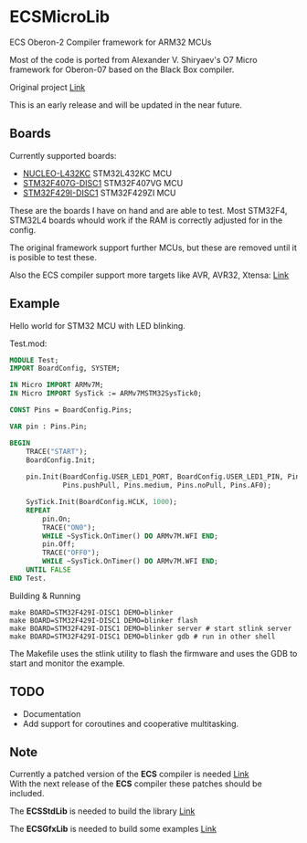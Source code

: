 # ECSMicroLib
ECS Oberon-2 Compiler framework for ARM32 MCUs

Most of the code is ported from Alexander V. Shiryaev's O7 Micro framework for Oberon-07
based on the Black Box compiler.

Original project [Link](https://github.com/aixp/O7)

This is an early release and will be updated in the near future.

## Boards

Currently supported boards:

* [NUCLEO-L432KC](https://www.st.com/en/evaluation-tools/nucleo-l432kc.html) STM32L432KC MCU 
* [STM32F407G-DISC1](https://www.st.com/en/evaluation-tools/stm32f4discovery.html) STM32F407VG MCU
* [STM32F429I-DISC1](https://www.st.com/en/evaluation-tools/32f429idiscovery.html) STM32F429ZI MCU

These are the boards I have on hand and are able to test. Most STM32F4, STM32L4 boards whould work
if the RAM is correctly adjusted for in the config.

The original framework support further MCUs, but these are removed until it is posible to test these.

Also the ECS compiler support more targets like AVR, AVR32, Xtensa: [Link](https://ecs.openbrace.org/manual/manualpa3.html#x53-496000III)  

## Example

Hello world for STM32 MCU with LED blinking.

Test.mod:

```modula-2
MODULE Test;
IMPORT BoardConfig, SYSTEM;

IN Micro IMPORT ARMv7M;
IN Micro IMPORT SysTick := ARMv7MSTM32SysTick0;

CONST Pins = BoardConfig.Pins;

VAR pin : Pins.Pin;

BEGIN
	TRACE("START");
    BoardConfig.Init;
    
    pin.Init(BoardConfig.USER_LED1_PORT, BoardConfig.USER_LED1_PIN, Pins.output,
             Pins.pushPull, Pins.medium, Pins.noPull, Pins.AF0);

    SysTick.Init(BoardConfig.HCLK, 1000);
    REPEAT
        pin.On;
        TRACE("ON0");
        WHILE ~SysTick.OnTimer() DO ARMv7M.WFI END;
        pin.Off;
        TRACE("OFF0");
        WHILE ~SysTick.OnTimer() DO ARMv7M.WFI END;
    UNTIL FALSE
END Test.
```

Building & Running

```
make BOARD=STM32F429I-DISC1 DEMO=blinker
make BOARD=STM32F429I-DISC1 DEMO=blinker flash
make BOARD=STM32F429I-DISC1 DEMO=blinker server # start stlink server
make BOARD=STM32F429I-DISC1 DEMO=blinker gdb # run in other shell
```

The Makefile uses the stlink utility to flash the firmware and uses the
GDB to start and monitor the example.

## TODO

* Documentation
* Add support for coroutines and cooperative multitasking.

## Note

Currently a patched version of the **ECS** compiler is needed [Link](https://github.com/tenko/ECS)  
With the next release of the **ECS** compiler these patches should be included.

The **ECSStdLib** is needed to build the library [Link](https://github.com/tenko/ECSStdLib)

The **ECSGfxLib** is needed to build some examples [Link](https://github.com/tenko/ECSGfxLib)

